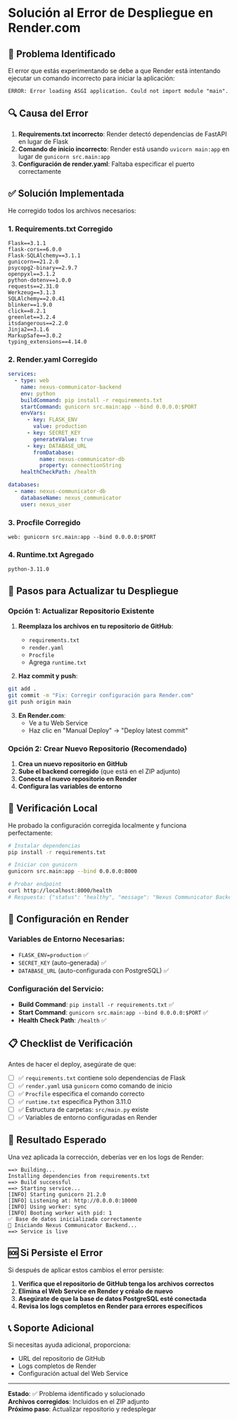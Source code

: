 # Solución al Error de Despliegue en Render.com

## 🚨 Problema Identificado

El error que estás experimentando se debe a que Render está intentando ejecutar un comando incorrecto para iniciar la aplicación:

```
ERROR: Error loading ASGI application. Could not import module "main".
```

## 🔍 Causa del Error

1. **Requirements.txt incorrecto**: Render detectó dependencias de FastAPI en lugar de Flask
2. **Comando de inicio incorrecto**: Render está usando `uvicorn main:app` en lugar de `gunicorn src.main:app`
3. **Configuración de render.yaml**: Faltaba especificar el puerto correctamente

## ✅ Solución Implementada

He corregido todos los archivos necesarios:

### 1. Requirements.txt Corregido
```
Flask==3.1.1
flask-cors==6.0.0
Flask-SQLAlchemy==3.1.1
gunicorn==21.2.0
psycopg2-binary==2.9.7
openpyxl==3.1.2
python-dotenv==1.0.0
requests==2.31.0
Werkzeug==3.1.3
SQLAlchemy==2.0.41
blinker==1.9.0
click==8.2.1
greenlet==3.2.4
itsdangerous==2.2.0
Jinja2==3.1.6
MarkupSafe==3.0.2
typing_extensions==4.14.0
```

### 2. Render.yaml Corregido
```yaml
services:
  - type: web
    name: nexus-communicator-backend
    env: python
    buildCommand: pip install -r requirements.txt
    startCommand: gunicorn src.main:app --bind 0.0.0.0:$PORT
    envVars:
      - key: FLASK_ENV
        value: production
      - key: SECRET_KEY
        generateValue: true
      - key: DATABASE_URL
        fromDatabase:
          name: nexus-communicator-db
          property: connectionString
    healthCheckPath: /health

databases:
  - name: nexus-communicator-db
    databaseName: nexus_communicator
    user: nexus_user
```

### 3. Procfile Corregido
```
web: gunicorn src.main:app --bind 0.0.0.0:$PORT
```

### 4. Runtime.txt Agregado
```
python-3.11.0
```

## 🚀 Pasos para Actualizar tu Despliegue

### Opción 1: Actualizar Repositorio Existente

1. **Reemplaza los archivos en tu repositorio de GitHub**:
   - `requirements.txt`
   - `render.yaml`
   - `Procfile`
   - Agrega `runtime.txt`

2. **Haz commit y push**:
```bash
git add .
git commit -m "Fix: Corregir configuración para Render.com"
git push origin main
```

3. **En Render.com**:
   - Ve a tu Web Service
   - Haz clic en "Manual Deploy" → "Deploy latest commit"

### Opción 2: Crear Nuevo Repositorio (Recomendado)

1. **Crea un nuevo repositorio en GitHub**
2. **Sube el backend corregido** (que está en el ZIP adjunto)
3. **Conecta el nuevo repositorio en Render**
4. **Configura las variables de entorno**

## 🧪 Verificación Local

He probado la configuración corregida localmente y funciona perfectamente:

```bash
# Instalar dependencias
pip install -r requirements.txt

# Iniciar con gunicorn
gunicorn src.main:app --bind 0.0.0.0:8000

# Probar endpoint
curl http://localhost:8000/health
# Respuesta: {"status": "healthy", "message": "Nexus Communicator Backend está funcionando correctamente", "version": "1.0.0"}
```

## 🔧 Configuración en Render

### Variables de Entorno Necesarias:
- `FLASK_ENV=production` ✅
- `SECRET_KEY` (auto-generada) ✅
- `DATABASE_URL` (auto-configurada con PostgreSQL) ✅

### Configuración del Servicio:
- **Build Command**: `pip install -r requirements.txt` ✅
- **Start Command**: `gunicorn src.main:app --bind 0.0.0.0:$PORT` ✅
- **Health Check Path**: `/health` ✅

## 📋 Checklist de Verificación

Antes de hacer el deploy, asegúrate de que:

- [ ] ✅ `requirements.txt` contiene solo dependencias de Flask
- [ ] ✅ `render.yaml` usa `gunicorn` como comando de inicio
- [ ] ✅ `Procfile` especifica el comando correcto
- [ ] ✅ `runtime.txt` especifica Python 3.11.0
- [ ] ✅ Estructura de carpetas: `src/main.py` existe
- [ ] ✅ Variables de entorno configuradas en Render

## 🎯 Resultado Esperado

Una vez aplicada la corrección, deberías ver en los logs de Render:

```
==> Building...
Installing dependencies from requirements.txt
==> Build successful
==> Starting service...
[INFO] Starting gunicorn 21.2.0
[INFO] Listening at: http://0.0.0.0:10000
[INFO] Using worker: sync
[INFO] Booting worker with pid: 1
✅ Base de datos inicializada correctamente
🚀 Iniciando Nexus Communicator Backend...
==> Service is live
```

## 🆘 Si Persiste el Error

Si después de aplicar estos cambios el error persiste:

1. **Verifica que el repositorio de GitHub tenga los archivos correctos**
2. **Elimina el Web Service en Render y créalo de nuevo**
3. **Asegúrate de que la base de datos PostgreSQL esté conectada**
4. **Revisa los logs completos en Render para errores específicos**

## 📞 Soporte Adicional

Si necesitas ayuda adicional, proporciona:
- URL del repositorio de GitHub
- Logs completos de Render
- Configuración actual del Web Service

---

**Estado**: ✅ Problema identificado y solucionado  
**Archivos corregidos**: Incluidos en el ZIP adjunto  
**Próximo paso**: Actualizar repositorio y redesplegar

